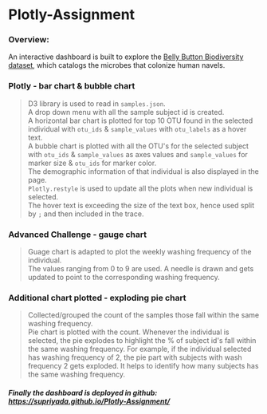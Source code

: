 # Plotly-Assignment

### Overview:
An interactive dashboard is built to explore the [Belly Button Biodiversity dataset](http://robdunnlab.com/projects/belly-button-biodiversity/), which catalogs the microbes that colonize human navels.

### Plotly - bar chart & bubble chart
>   D3 library is used to read in `samples.json`. <br>
>   A drop down menu with all the sample subject id is created.<br>
>   A horizontal bar chart is plotted for top 10 OTU found in the selected individual with `otu_ids` & `sample_values` with `otu_labels` as a hover text. <br>
>   A bubble chart is plotted with all the OTU's for the selected subject with `otu_ids` & `sample_values` as axes values and `sample_values` for marker size & `otu_ids` for marker color. <br>
>   The demographic information of that individual is also displayed in the page. <br>
>   `Plotly.restyle` is used to update all the plots when new individual is selected. <br>
>   The hover text is exceeding the size of the text box, hence used split by `;` and then included in the trace.<br>

### Advanced Challenge - gauge chart
>   Guage chart is adapted to plot the weekly washing frequency of the individual. <br>
>   The values ranging from 0 to 9 are used. A needle is drawn and gets updated to point to the corresponding washing frequency. <br>

### Additional chart plotted - exploding pie chart
>   Collected/grouped the count of the samples those fall within the same washing frequency. <br>
>   Pie chart is plotted with the count.
>   Whenever the individual is selected, the pie explodes to highlight the % of subject id's fall within the same washing frequency.
>   For example, if the individual selected has washing frequency of 2, the pie part with subjects with wash frequency 2 gets exploded.
>   It helps to identify how many subjects has the same washing frequency.

##### Finally the dashboard is deployed in github: https://supriyada.github.io/Plotly-Assignment/
